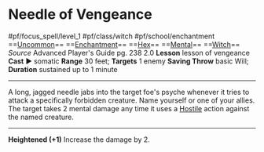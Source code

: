 # Needle of Vengeance
#pf/focus_spell/level_1 #pf/class/witch #pf/school/enchantment 
==[Uncommon](../../../Traits/Uncommon.md)== ==[Enchantment](../../../Traits/Enchantment.md)== ==[Hex](../../../Traits/Hex.md)== ==[Mental](../../../Traits/Mental.md)== ==[Witch](../../../Traits/Witch.md)==
*Source* Advanced Player's Guide pg. 238 2.0
**Lesson** lesson of vengeance
**Cast** ► somatic
**Range** 30 feet; **Targets** 1 enemy
**Saving Throw** basic Will; **Duration** sustained up to 1 minute

---
A long, jagged needle jabs into the target foe's psyche whenever it tries to attack a specifically forbidden creature. Name yourself or one of your allies. The target takes 2 mental damage any time it uses a [Hostile](../../../Conditions/Hostile.md) action against the named creature.

<hr>

**Heightened (+1)** Increase the damage by 2.